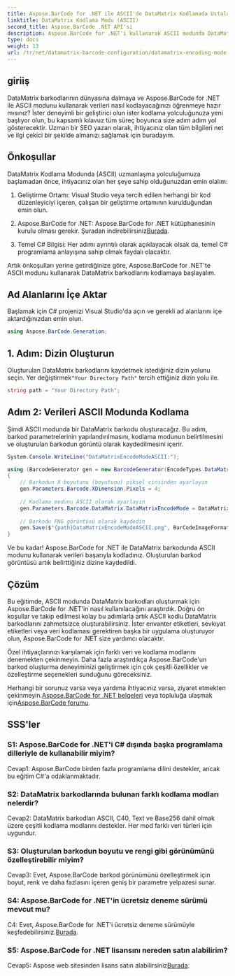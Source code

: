 ```yaml
---
title: Aspose.BarCode for .NET ile ASCII'de DataMatrix Kodlamada Ustalaşın
linktitle: DataMatrix Kodlama Modu (ASCII)
second_title: Aspose.BarCode .NET API'si
description: Aspose.BarCode for .NET'i kullanarak ASCII modunda DataMatrix barkodları oluşturmayı öğrenin. Geliştiriciler için adım adım kılavuz.
type: docs
weight: 13
url: /tr/net/datamatrix-barcode-configuration/datamatrix-encoding-mode-ascii/
---
```

## giriiş

DataMatrix barkodlarının dünyasına dalmaya ve Aspose.BarCode for .NET ile ASCII modunu kullanarak verileri nasıl kodlayacağınızı öğrenmeye hazır mısınız? İster deneyimli bir geliştirici olun ister kodlama yolculuğunuza yeni başlıyor olun, bu kapsamlı kılavuz tüm süreç boyunca size adım adım yol gösterecektir. Uzman bir SEO yazarı olarak, ihtiyacınız olan tüm bilgileri net ve ilgi çekici bir şekilde almanızı sağlamak için buradayım.

## Önkoşullar

DataMatrix Kodlama Modunda (ASCII) uzmanlaşma yolculuğumuza başlamadan önce, ihtiyacınız olan her şeye sahip olduğunuzdan emin olalım:

1. Geliştirme Ortamı: Visual Studio veya tercih edilen herhangi bir kod düzenleyiciyi içeren, çalışan bir geliştirme ortamının kurulduğundan emin olun.

2.  Aspose.BarCode for .NET: Aspose.BarCode for .NET kütüphanesinin kurulu olması gerekir. Şuradan indirebilirsiniz[Burada](https://releases.aspose.com/barcode/net/).

3. Temel C# Bilgisi: Her adımı ayrıntılı olarak açıklayacak olsak da, temel C# programlama anlayışına sahip olmak faydalı olacaktır.

Artık önkoşulları yerine getirdiğinize göre, Aspose.BarCode for .NET'te ASCII modunu kullanarak DataMatrix barkodlarını kodlamaya başlayalım.

## Ad Alanlarını İçe Aktar

Başlamak için C# projenizi Visual Studio'da açın ve gerekli ad alanlarını içe aktardığınızdan emin olun.

```csharp
using Aspose.BarCode.Generation;
```

## 1. Adım: Dizin Oluşturun

 Oluşturulan DataMatrix barkodlarını kaydetmek istediğiniz dizin yolunu seçin. Yer değiştirmek`"Your Directory Path"` tercih ettiğiniz dizin yolu ile.

```csharp
string path = "Your Directory Path";
```

## Adım 2: Verileri ASCII Modunda Kodlama

Şimdi ASCII modunda bir DataMatrix barkodu oluşturacağız. Bu adım, barkod parametrelerinin yapılandırılmasını, kodlama modunun belirtilmesini ve oluşturulan barkodun görüntü olarak kaydedilmesini içerir.

```csharp
System.Console.WriteLine("DataMatrixEncodeModeASCII:");

using (BarcodeGenerator gen = new BarcodeGenerator(EncodeTypes.DataMatrix, "Aspose"))
{
    // Barkodun X boyutunu (boyutunu) piksel cinsinden ayarlayın
    gen.Parameters.Barcode.XDimension.Pixels = 4;
    
    // Kodlama modunu ASCII olarak ayarlayın
    gen.Parameters.Barcode.DataMatrix.DataMatrixEncodeMode = DataMatrixEncodeMode.ASCII;
    
    // Barkodu PNG görüntüsü olarak kaydedin
    gen.Save($"{path}DataMatrixEncodeModeASCII.png", BarCodeImageFormat.Png);
}
```

Ve bu kadar! Aspose.BarCode for .NET ile DataMatrix barkodunda ASCII modunu kullanarak verileri başarıyla kodladınız. Oluşturulan barkod görüntüsü artık belirttiğiniz dizine kaydedildi.

## Çözüm

Bu eğitimde, ASCII modunda DataMatrix barkodları oluşturmak için Aspose.BarCode for .NET'in nasıl kullanılacağını araştırdık. Doğru ön koşullar ve takip edilmesi kolay bu adımlarla artık ASCII kodlu DataMatrix barkodlarını zahmetsizce oluşturabilirsiniz. İster envanter etiketleri, sevkıyat etiketleri veya veri kodlaması gerektiren başka bir uygulama oluşturuyor olun, Aspose.BarCode for .NET size yardımcı olacaktır.

Özel ihtiyaçlarınızı karşılamak için farklı veri ve kodlama modlarını denemekten çekinmeyin. Daha fazla araştırdıkça Aspose.BarCode'un barkod oluşturma deneyiminizi geliştirmek için çok çeşitli özellikler ve özelleştirme seçenekleri sunduğunu göreceksiniz.

 Herhangi bir sorunuz varsa veya yardıma ihtiyacınız varsa, ziyaret etmekten çekinmeyin.[Aspose.BarCode for .NET belgeleri](https://reference.aspose.com/barcode/net/) veya topluluğa ulaşmak için[Aspose.BarCode forumu](https://forum.aspose.com/c/barcode/13).

## SSS'ler

### S1: Aspose.BarCode for .NET'i C# dışında başka programlama dilleriyle de kullanabilir miyim?

Cevap1: Aspose.BarCode birden fazla programlama dilini destekler, ancak bu eğitim C#'a odaklanmaktadır.

### S2: DataMatrix barkodlarında bulunan farklı kodlama modları nelerdir?

Cevap2: DataMatrix barkodları ASCII, C40, Text ve Base256 dahil olmak üzere çeşitli kodlama modlarını destekler. Her mod farklı veri türleri için uygundur.

### S3: Oluşturulan barkodun boyutu ve rengi gibi görünümünü özelleştirebilir miyim?

Cevap3: Evet, Aspose.BarCode barkod görünümünü özelleştirmek için boyut, renk ve daha fazlasını içeren geniş bir parametre yelpazesi sunar.

### S4: Aspose.BarCode for .NET'in ücretsiz deneme sürümü mevcut mu?

 C4: Evet, Aspose.BarCode for .NET'i ücretsiz deneme sürümüyle keşfedebilirsiniz.[Burada](https://releases.aspose.com/).

### S5: Aspose.BarCode for .NET lisansını nereden satın alabilirim?

 Cevap5: Aspose web sitesinden lisans satın alabilirsiniz[Burada](https://purchase.aspose.com/buy).